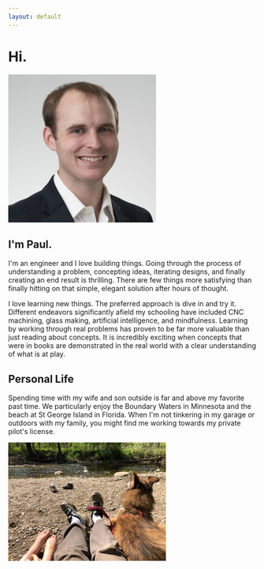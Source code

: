 ```yaml
---
layout: default
---
```


# Hi.
<img src="assets/home/Headshot-2019 - Cropped.jpg" width="300" height="300">

## I'm Paul.
I'm an engineer and I love building things.  Going through the process of understanding a problem, concepting ideas, iterating designs, and finally creating an end result is thrilling.  There are few things more satisfying than finally hitting on that simple, elegant solution after hours of thought.  

I love learning new things.  The preferred approach is dive in and try it.  Different endeavors significantly afield my schooling have included CNC machining, glass making, artificial intelligence, and mindfulness.  Learning by working through real problems has proven to be far more valuable than just reading about concepts.  It is incredibly exciting when concepts that were  in books are demonstrated in the real world with a clear understanding of what is at play.

## Personal Life
Spending time with my wife and son outside is far and above my favorite past time.  We particularly enjoy the Boundary Waters in Minnesota and the beach at St George Island in Florida.  When I'm not tinkering in my garage or outdoors with my family, you might find me working towards my private pilot's license.  

![](assets/home/familypic.jpg)